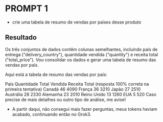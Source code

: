 # PROMPT 1
- crie uma tabela de resumo de vendas por países desse produto

## Resultado

Os três conjuntos de dados contêm colunas semelhantes, incluindo país de entrega ("delivery_country"), quantidade vendida ("quantity") e receita total ("total_price"). Vou consolidar os dados e gerar uma tabela de resumo das vendas por país. ​​

Aqui está a tabela de resumo das vendas por país:

País	Quantidade Total Vendida	Receita Total (resposta 100% correta na primeira tentativa)
Canadá	46	4090 
França	36	3210
Japão	27	2510
Austrália	28	2330
Alemanha	23	2010
Reino Unido	13	1260
EUA	5	520
Caso precise de mais detalhes ou outro tipo de análise, me avise! 

- A partir daqui, não consegui mais fazer perguntas, meus tokens haviam acabado, continuando então no Grok3.
